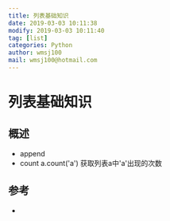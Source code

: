 ```yaml
---
title: 列表基础知识
date: 2019-03-03 10:11:38	
modify: 2019-03-03 10:11:40	
tag: [list]
categories: Python
author: wmsj100
mail: wmsj100@hotmail.com
---
```


# 列表基础知识

## 概述
- append 
- count a.count('a') 获取列表a中'a'出现的次数

## 参考
- []()
